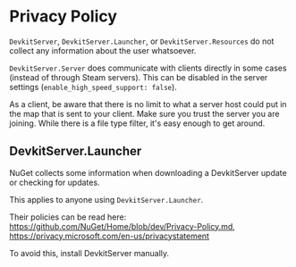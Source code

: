 # Privacy Policy
`DevkitServer`, `DevkitServer.Launcher`, or `DevkitServer.Resources` do not collect any information about the user whatsoever.

`DevkitServer.Server` does communicate with clients directly in some cases (instead of through Steam servers). This can be disabled in the server settings (`enable_high_speed_support: false`).

As a client, be aware that there is no limit to what a server host could put in the map that is sent to your client. Make sure you trust the server you are joining.
While there is a file type filter, it's easy enough to get around.

## DevkitServer.Launcher
NuGet collects some information when downloading a DevkitServer update or checking for updates.

This applies to anyone using `DevkitServer.Launcher`.

Their policies can be read here: https://github.com/NuGet/Home/blob/dev/Privacy-Policy.md, https://privacy.microsoft.com/en-us/privacystatement

To avoid this, install DevkitServer manually.